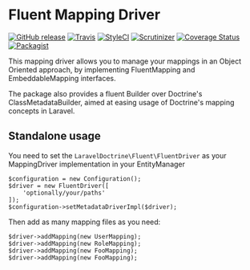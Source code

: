 # Fluent Mapping Driver

[![GitHub release](https://img.shields.io/github/release/laravel-doctrine/doctrine-fluent-mapping-driver.svg?style=flat-square)](https://packagist.org/packages/laravel-doctrine/doctrine-fluent-mapping-driver)
[![Travis](https://img.shields.io/travis/laravel-doctrine/doctrine-fluent-mapping-driver.svg?style=flat-square)](https://travis-ci.org/laravel-doctrine/doctrine-fluent-mapping-driver)
[![StyleCI](https://styleci.io/repos/42745661/shield)](https://styleci.io/repos/42745661)
[![Scrutinizer](https://img.shields.io/scrutinizer/g/laravel-doctrine/doctrine-fluent-mapping-driver.svg?style=flat-square)](https://scrutinizer-ci.com/g/laravel-doctrine/doctrine-fluent-mapping-driver/)
[![Coverage Status](https://img.shields.io/scrutinizer/coverage/g/laravel-doctrine/doctrine-fluent-mapping-driver.svg?style=flat-square)](https://scrutinizer-ci.com/g/laravel-doctrine/doctrine-fluent-mapping-driver/)
[![Packagist](https://img.shields.io/packagist/dt/laravel-doctrine/doctrine-fluent-mapping-driver.svg?style=flat-square)](https://packagist.org/packages/laravel-doctrine/doctrine-fluent-mapping-driver)

This mapping driver allows you to manage your mappings in an Object Oriented approach, by implementing FluentMapping and EmbeddableMapping interfaces.

The package also provides a fluent Builder over Doctrine's ClassMetadataBuilder, aimed at easing usage of Doctrine's mapping concepts in Laravel.

## Standalone usage

You need to set the `LaravelDoctrine\Fluent\FluentDriver` as your MappingDriver implementation in your EntityManager

```
$configuration = new Configuration();
$driver = new FluentDriver([
    'optionally/your/paths'
]);
$configuration->setMetadataDriverImpl($driver);
```

Then add as many mapping files as you need:

```
$driver->addMapping(new UserMapping);
$driver->addMapping(new RoleMapping);
$driver->addMapping(new FooMapping);
$driver->addMapping(new FooMapping);
```
